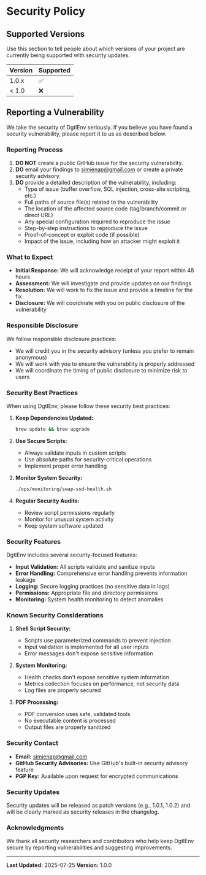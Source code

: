 # Security Policy

## Supported Versions

Use this section to tell people about which versions of your project are currently being supported with security updates.

| Version | Supported          |
| ------- | ------------------ |
| 1.0.x   | :white_check_mark: |
| < 1.0   | :x:                |

## Reporting a Vulnerability

We take the security of DgtlEnv seriously. If you believe you have found a security vulnerability, please report it to us as described below.

### Reporting Process

1. **DO NOT** create a public GitHub issue for the security vulnerability.
2. **DO** email your findings to [simienap@gmail.com](mailto:simienap@gmail.com) or create a private security advisory.
3. **DO** provide a detailed description of the vulnerability, including:
   - Type of issue (buffer overflow, SQL injection, cross-site scripting, etc.)
   - Full paths of source file(s) related to the vulnerability
   - The location of the affected source code (tag/branch/commit or direct URL)
   - Any special configuration required to reproduce the issue
   - Step-by-step instructions to reproduce the issue
   - Proof-of-concept or exploit code (if possible)
   - Impact of the issue, including how an attacker might exploit it

### What to Expect

- **Initial Response:** We will acknowledge receipt of your report within 48 hours
- **Assessment:** We will investigate and provide updates on our findings
- **Resolution:** We will work to fix the issue and provide a timeline for the fix
- **Disclosure:** We will coordinate with you on public disclosure of the vulnerability

### Responsible Disclosure

We follow responsible disclosure practices:

- We will credit you in the security advisory (unless you prefer to remain anonymous)
- We will work with you to ensure the vulnerability is properly addressed
- We will coordinate the timing of public disclosure to minimize risk to users

### Security Best Practices

When using DgtlEnv, please follow these security best practices:

1. **Keep Dependencies Updated:**
   ```bash
   brew update && brew upgrade
   ```

2. **Use Secure Scripts:**
   - Always validate inputs in custom scripts
   - Use absolute paths for security-critical operations
   - Implement proper error handling

3. **Monitor System Security:**
   ```bash
   ./ops/monitoring/swap-ssd-health.sh
   ```

4. **Regular Security Audits:**
   - Review script permissions regularly
   - Monitor for unusual system activity
   - Keep system software updated

### Security Features

DgtlEnv includes several security-focused features:

- **Input Validation:** All scripts validate and sanitize inputs
- **Error Handling:** Comprehensive error handling prevents information leakage
- **Logging:** Secure logging practices (no sensitive data in logs)
- **Permissions:** Appropriate file and directory permissions
- **Monitoring:** System health monitoring to detect anomalies

### Known Security Considerations

1. **Shell Script Security:**
   - Scripts use parameterized commands to prevent injection
   - Input validation is implemented for all user inputs
   - Error messages don't expose sensitive information

2. **System Monitoring:**
   - Health checks don't expose sensitive system information
   - Metrics collection focuses on performance, not security data
   - Log files are properly secured

3. **PDF Processing:**
   - PDF conversion uses safe, validated tools
   - No executable content is processed
   - Output files are properly sanitized

### Security Contact

- **Email:** [simienap@gmail.com](mailto:simienap@gmail.com)
- **GitHub Security Advisories:** Use GitHub's built-in security advisory feature
- **PGP Key:** Available upon request for encrypted communications

### Security Updates

Security updates will be released as patch versions (e.g., 1.0.1, 1.0.2) and will be clearly marked as security releases in the changelog.

### Acknowledgments

We thank all security researchers and contributors who help keep DgtlEnv secure by reporting vulnerabilities and suggesting improvements.

---

**Last Updated:** 2025-07-25
**Version:** 1.0.0
